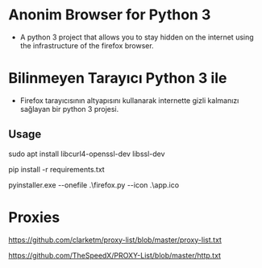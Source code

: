 # Anonim Browser for Python 3
* A python 3 project that allows you to stay hidden on the internet using the infrastructure of the firefox browser.


# Bilinmeyen Tarayıcı Python 3 ile
* Firefox tarayıcısının altyapısını kullanarak internette gizli kalmanızı sağlayan bir python 3 projesi.

## Usage
sudo apt install libcurl4-openssl-dev libssl-dev

pip install -r requirements.txt

pyinstaller.exe --onefile .\firefox.py --icon .\app.ico

# Proxies
https://github.com/clarketm/proxy-list/blob/master/proxy-list.txt

https://github.com/TheSpeedX/PROXY-List/blob/master/http.txt
